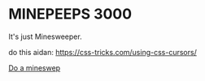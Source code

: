 # MINEPEEPS 3000

It's just Minesweeper.

do this aidan: https://css-tricks.com/using-css-cursors/

[Do a mineswep](https://nm-t.github.io/minepeeper/)
